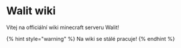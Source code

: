 # Walit wiki

Vítej na officiální wiki minecraft serveru Walit!

{% hint style="warning" %}
Na wiki se stálé pracuje!
{% endhint %}

